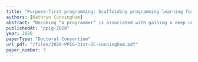 ```yaml
---
title: "Purpose-first programming: Scaffolding programming learning for novices who care most about code’s purpose"
authors: [Kathryn Cunningham]
abstract: "Becoming “a programmer” is associated with gaining a deep understanding of programming language semantics. However, as more people learn to program for more reasons than creating software, their learning needs differ. In particular, end-user programmers and conversational programmers often care about code’s purpose, but don’t wish to engage with the low-level details of precisely how code executes. I propose the creation of scaffolding that allows these learners to interact with code in an authentic way, highlighting code’s purpose while providing support that avoids the need for low-level knowledge. This scaffolding builds on theories of programming plans."
publishedAt: "ppig-2020"
year: 2020
paperType: "Doctoral Consortium"
url_pdf: "/files/2020-PPIG-31st-DC-cunningham.pdf"
paper_number: 7
---
```

